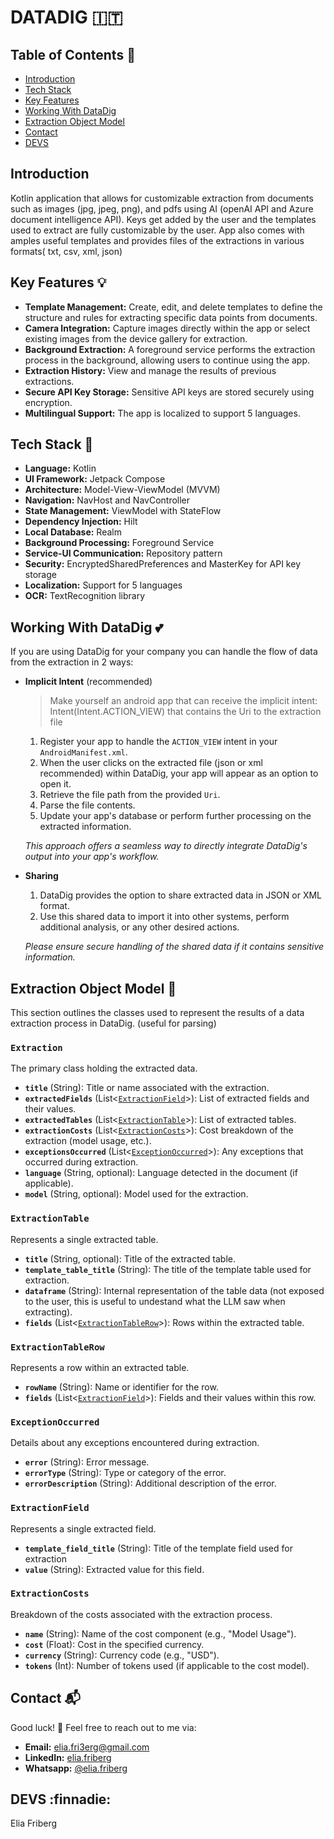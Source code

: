 # DATADIG    :it:

## Table of Contents  :pushpin:

- [Introduction](#introduction)
- [Tech Stack](#tech-stack-scroll)
- [Key Features](#key-features-bulb)
- [Working With DataDig](#working-with-datadig-two_hearts)
- [Extraction Object Model](#extraction-object-model-notebook_with_decorative_cover)
- [Contact](#contact-mailbox_with_mail)
- [DEVS](#devs-finnadie)

## Introduction

Kotlin application that allows for customizable extraction from documents such as images (jpg, jpeg, png), and pdfs using AI (openAI API and Azure document intelligence API).
Keys get added by the user and the templates used to extract are fully customizable by the user.
App also comes with amples useful templates and provides files of the extractions in various formats( txt, csv, xml, json)

## Key Features :bulb:

- **Template Management:**  Create, edit, and delete templates to define the structure and rules for extracting specific data points from documents.
- **Camera Integration:** Capture images directly within the app or select existing images from the device gallery for extraction.
- **Background Extraction:**  A foreground service performs the extraction process in the background, allowing users to continue using the app.
- **Extraction History:** View and manage the results of previous extractions.
- **Secure API Key Storage:** Sensitive API keys are stored securely using encryption.
- **Multilingual Support:** The app is localized to support 5 languages.

## Tech Stack :scroll:

- **Language:** Kotlin
- **UI Framework:** Jetpack Compose
- **Architecture:** Model-View-ViewModel (MVVM)
- **Navigation:**  NavHost and NavController
- **State Management:**  ViewModel with StateFlow
- **Dependency Injection:** Hilt
- **Local Database:** Realm
- **Background Processing:** Foreground Service
- **Service-UI Communication:**  Repository pattern
- **Security:** EncryptedSharedPreferences and MasterKey for API key storage
- **Localization:** Support for 5 languages
- **OCR:** TextRecognition library

## Working With DataDig :two_hearts:

If you are using DataDig for your company you can handle the flow of data from the extraction in 2 ways:

- **Implicit Intent** (recommended)

    > Make yourself an android app that can receive the implicit intent: Intent(Intent.ACTION_VIEW) that contains the Uri to the extraction file

    1. Register your app to handle the `ACTION_VIEW` intent in your `AndroidManifest.xml`.
    2. When the user clicks on the extracted file (json or xml recommended) within DataDig, your app will appear as an option to open it.
    3. Retrieve the file path from the provided `Uri`.
    4. Parse the file contents.
    5. Update your app's database or perform further processing on the extracted information.

    *This approach offers a seamless way to directly integrate DataDig's output into your app's workflow.*

- **Sharing**

   1. DataDig provides the option to share extracted data in JSON or XML format.
   2. Use this shared data to import it into other systems, perform additional analysis, or any other desired actions.

   *Please ensure secure handling of the shared data if it contains sensitive information.*  

## Extraction Object Model :notebook_with_decorative_cover:

This section outlines the classes used to represent the results of a data extraction process in DataDig.
(useful for parsing)

### `Extraction`

The primary class holding the extracted data.

- **`title`** (String):  Title or name associated with the extraction.
- **`extractedFields`** (List<[`ExtractionField`](#extractionfield)>):  List of extracted fields and their values.
- **`extractedTables`** (List<[`ExtractionTable`](#extractiontable)>):  List of extracted tables.
- **`extractionCosts`** (List<[`ExtractionCosts`](#extractioncosts)>): Cost breakdown of the extraction (model usage, etc.).
- **`exceptionsOccurred`** (List<[`ExceptionOccurred`](#exceptionoccurred)>): Any exceptions that occurred during extraction.
- **`language`** (String, optional): Language detected in the document (if applicable).
- **`model`** (String, optional): Model used for the extraction.

### `ExtractionTable`

Represents a single extracted table.

- **`title`** (String, optional): Title of the extracted table.
- **`template_table_title`** (String): The title of the template table used for extraction.
- **`dataframe`** (String): Internal representation of the table data (not exposed to the user, this is useful to undestand what the LLM saw when extracting).
- **`fields`** (List<[`ExtractionTableRow`](#extractiontablerow)>): Rows within the extracted table.

### `ExtractionTableRow`

Represents a row within an extracted table.

- **`rowName`** (String): Name or identifier for the row.
- **`fields`** (List<[`ExtractionField`](#extractionfield)>): Fields and their values within this row.

### `ExceptionOccurred`

Details about any exceptions encountered during extraction.

- **`error`** (String): Error message.
- **`errorType`** (String): Type or category of the error.
- **`errorDescription`** (String): Additional description of the error.

### `ExtractionField`

Represents a single extracted field.

- **`template_field_title`** (String):  Title of the template field used for extraction
- **`value`** (String): Extracted value for this field.

### `ExtractionCosts`

Breakdown of the costs associated with the extraction process.

- **`name`** (String):  Name of the cost component (e.g., "Model Usage").
- **`cost`** (Float):  Cost in the specified currency.
- **`currency`** (String): Currency code (e.g., "USD").
- **`tokens`** (Int): Number of tokens used (if applicable to the cost model).

## Contact :mailbox_with_mail:

Good luck! :vulcan_salute:
Feel free to reach out to me via:

- **Email:** [elia.fri3erg@gmail.com](mailto:elia.fri3erg@gmail.com)
- **LinkedIn:** [elia.friberg](https://www.linkedin.com/in/elia-friberg-021a90295/)
- **Whatsapp:** [@elia.friberg](+393924123304)

## DEVS :finnadie:

Elia Friberg
